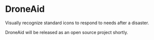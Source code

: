 # DroneAid
Visually recognize standard icons to respond to needs after a disaster.

DroneAid will be released as an open source project shortly.

